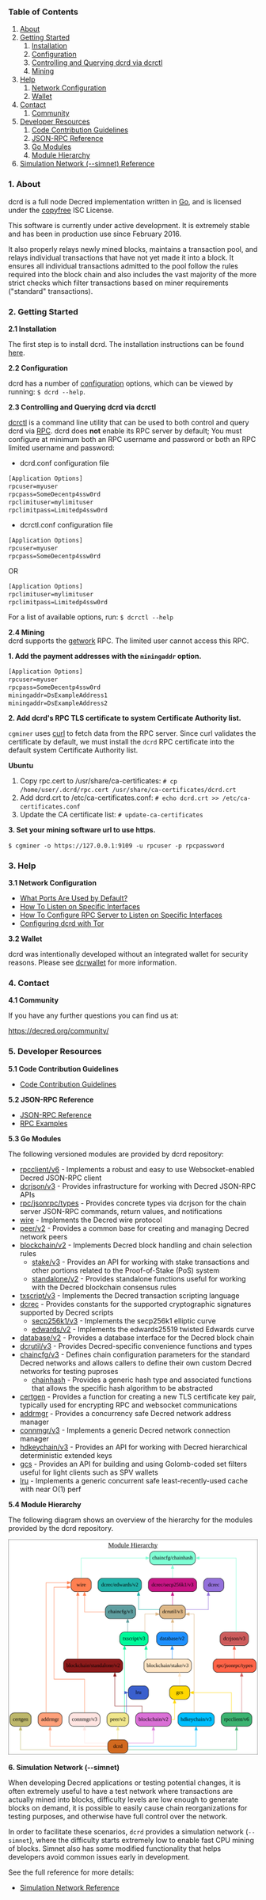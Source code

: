 ### Table of Contents
1. [About](#About)
2. [Getting Started](#GettingStarted)
    1. [Installation](#Installation)
    2. [Configuration](#Configuration)
    3. [Controlling and Querying dcrd via dcrctl](#DcrctlConfig)
    4. [Mining](#Mining)
3. [Help](#Help)
    1. [Network Configuration](#NetworkConfig)
    2. [Wallet](#Wallet)
4. [Contact](#Contact)
    1. [Community](#ContactCommunity)
5. [Developer Resources](#DeveloperResources)
    1. [Code Contribution Guidelines](#ContributionGuidelines)
    2. [JSON-RPC Reference](#JSONRPCReference)
    3. [Go Modules](#GoModules)
    4. [Module Hierarchy](#ModuleHierarchy)
6. [Simulation Network (--simnet) Reference](#SimnetReference)

<a name="About" />

### 1. About

dcrd is a full node Decred implementation written in [Go](https://golang.org),
and is licensed under the [copyfree](http://www.copyfree.org) ISC License.

This software is currently under active development.  It is extremely stable and
has been in production use since February 2016.

It also properly relays newly mined blocks, maintains a transaction pool, and
relays individual transactions that have not yet made it into a block.  It
ensures all individual transactions admitted to the pool follow the rules
required into the block chain and also includes the vast majority of the more
strict checks which filter transactions based on miner requirements ("standard"
transactions).

<a name="GettingStarted" />

### 2. Getting Started

<a name="Installation" />

**2.1 Installation**<br />

The first step is to install dcrd.  The installation instructions can be found
[here](https://github.com/decred/dcrd/tree/master/README.md#Installation).

<a name="Configuration" />

**2.2 Configuration**<br />

dcrd has a number of [configuration](https://pkg.go.dev/github.com/decred/dcrd)
options, which can be viewed by running: `$ dcrd --help`.

<a name="DcrctlConfig" />

**2.3 Controlling and Querying dcrd via dcrctl**<br />

[dcrctl](https://github.com/decred/dcrctl) is a command line utility that can be
used to both control and query dcrd via
[RPC](https://www.wikipedia.org/wiki/Remote_procedure_call).  dcrd does **not**
enable its RPC server by default; You must configure at minimum both an RPC
username and password or both an RPC limited username and password:

* dcrd.conf configuration file
```
[Application Options]
rpcuser=myuser
rpcpass=SomeDecentp4ssw0rd
rpclimituser=mylimituser
rpclimitpass=Limitedp4ssw0rd
```
* dcrctl.conf configuration file
```
[Application Options]
rpcuser=myuser
rpcpass=SomeDecentp4ssw0rd
```
OR
```
[Application Options]
rpclimituser=mylimituser
rpclimitpass=Limitedp4ssw0rd
```
For a list of available options, run: `$ dcrctl --help`

<a name="Mining" />

**2.4 Mining**<br />
dcrd supports the [getwork](https://github.com/decred/dcrd/tree/master/docs/json_rpc_api.mediawiki#getwork)
RPC.  The limited user cannot access this RPC.<br />

**1. Add the payment addresses with the `miningaddr` option.**<br />

```
[Application Options]
rpcuser=myuser
rpcpass=SomeDecentp4ssw0rd
miningaddr=DsExampleAddress1
miningaddr=DsExampleAddress2
```

**2. Add dcrd's RPC TLS certificate to system Certificate Authority list.**<br />

`cgminer` uses [curl](https://curl.haxx.se/) to fetch data from the RPC server.
Since curl validates the certificate by default, we must install the `dcrd` RPC
certificate into the default system Certificate Authority list.

**Ubuntu**<br />

1. Copy rpc.cert to /usr/share/ca-certificates: `# cp /home/user/.dcrd/rpc.cert /usr/share/ca-certificates/dcrd.crt`<br />
2. Add dcrd.crt to /etc/ca-certificates.conf: `# echo dcrd.crt >> /etc/ca-certificates.conf`<br />
3. Update the CA certificate list: `# update-ca-certificates`<br />

**3. Set your mining software url to use https.**<br />

`$ cgminer -o https://127.0.0.1:9109 -u rpcuser -p rpcpassword`

<a name="Help" />

### 3. Help

<a name="NetworkConfig" />

**3.1 Network Configuration**<br />
* [What Ports Are Used by Default?](https://github.com/decred/dcrd/tree/master/docs/default_ports.md)
* [How To Listen on Specific Interfaces](https://github.com/decred/dcrd/tree/master/docs/configure_peer_server_listen_interfaces.md)
* [How To Configure RPC Server to Listen on Specific Interfaces](https://github.com/decred/dcrd/tree/master/docs/configure_rpc_server_listen_interfaces.md)
* [Configuring dcrd with Tor](https://github.com/decred/dcrd/tree/master/docs/configuring_tor.md)

<a name="Wallet" />

**3.2 Wallet**<br />

dcrd was intentionally developed without an integrated wallet for security
reasons.  Please see [dcrwallet](https://github.com/decred/dcrwallet) for more
information.

<a name="Contact" />

### 4. Contact

<a name="ContactCommunity" />

**4.1 Community**<br />

If you have any further questions you can find us at:

https://decred.org/community/

<a name="DeveloperResources" />

### 5. Developer Resources

<a name="ContributionGuidelines" />

**5.1 Code Contribution Guidelines**

* [Code Contribution Guidelines](https://github.com/decred/dcrd/tree/master/docs/code_contribution_guidelines.md)

<a name="JSONRPCReference" />

**5.2 JSON-RPC Reference**

* [JSON-RPC Reference](https://github.com/decred/dcrd/tree/master/docs/json_rpc_api.mediawiki)
* [RPC Examples](https://github.com/decred/dcrd/tree/master/docs/json_rpc_api.mediawiki#8-example-code)

<a name="GoModules" />

**5.3 Go Modules**

The following versioned modules are provided by dcrd repository:

* [rpcclient/v6](https://github.com/decred/dcrd/tree/master/rpcclient) - Implements
  a robust and easy to use Websocket-enabled Decred JSON-RPC client
* [dcrjson/v3](https://github.com/decred/dcrd/tree/master/dcrjson) - Provides
  infrastructure for working with Decred JSON-RPC APIs
* [rpc/jsonrpc/types](https://github.com/decred/dcrd/tree/master/rpc/jsonrpc/types) -
  Provides concrete types via dcrjson for the chain server JSON-RPC commands,
  return values, and notifications
* [wire](https://github.com/decred/dcrd/tree/master/wire) - Implements the
  Decred wire protocol
* [peer/v2](https://github.com/decred/dcrd/tree/master/peer) - Provides a common
  base for creating and managing Decred network peers
* [blockchain/v2](https://github.com/decred/dcrd/tree/master/blockchain) -
  Implements Decred block handling and chain selection rules
  * [stake/v3](https://github.com/decred/dcrd/tree/master/blockchain/stake) -
    Provides an API for working with stake transactions and other portions
    related to the Proof-of-Stake (PoS) system
  * [standalone/v2](https://github.com/decred/dcrd/tree/master/blockchain/standalone) -
    Provides standalone functions useful for working with the Decred blockchain
    consensus rules
* [txscript/v3](https://github.com/decred/dcrd/tree/master/txscript) -
  Implements the Decred transaction scripting language
* [dcrec](https://github.com/decred/dcrd/tree/master/dcrec) - Provides constants
  for the supported cryptographic signatures supported by Decred scripts
  * [secp256k1/v3](https://github.com/decred/dcrd/tree/master/dcrec/secp256k1) -
    Implements the secp256k1 elliptic curve
  * [edwards/v2](https://github.com/decred/dcrd/tree/master/dcrec/edwards) -
    Implements the edwards25519 twisted Edwards curve
* [database/v2](https://github.com/decred/dcrd/tree/master/database) -
  Provides a database interface for the Decred block chain
* [dcrutil/v3](https://github.com/decred/dcrd/tree/master/dcrutil) - Provides
  Decred-specific convenience functions and types
* [chaincfg/v3](https://github.com/decred/dcrd/tree/master/chaincfg) - Defines
  chain configuration parameters for the standard Decred networks and allows
  callers to define their own custom Decred networks for testing puproses
  * [chainhash](https://github.com/decred/dcrd/tree/master/chaincfg/chainhash) -
    Provides a generic hash type and associated functions that allows the
    specific hash algorithm to be abstracted
* [certgen](https://github.com/decred/dcrd/tree/master/certgen) - Provides a
  function for creating a new TLS certificate key pair, typically used for
  encrypting RPC and websocket communications
* [addrmgr](https://github.com/decred/dcrd/tree/master/addrmgr) - Provides a
  concurrency safe Decred network address manager
* [connmgr/v3](https://github.com/decred/dcrd/tree/master/connmgr) - Implements
  a generic Decred network connection manager
* [hdkeychain/v3](https://github.com/decred/dcrd/tree/master/hdkeychain) -
  Provides an API for working with  Decred hierarchical deterministic extended
  keys
* [gcs](https://github.com/decred/dcrd/tree/master/gcs) - Provides an API for
  building and using Golomb-coded set filters useful for light clients such as
  SPV wallets
* [lru](https://github.com/decred/dcrd/tree/master/lru) - Implements a generic
  concurrent safe least-recently-used cache with near O(1) perf

<a name="ModuleHierarchy" />

**5.4 Module Hierarchy**

The following diagram shows an overview of the hierarchy for the modules
provided by the dcrd repository.

![Module Hierarchy](./assets/module_hierarchy.svg)

<a name="SimnetReference" />

**6. Simulation Network (--simnet)**

When developing Decred applications or testing potential changes, it is often
extremely useful to have a test network where transactions are actually mined
into blocks, difficulty levels are low enough to generate blocks on demand, it
is possible to easily cause chain reorganizations for testing purposes, and
otherwise have full control over the network.

In order to facilitate these scenarios, `dcrd` provides a simulation network
(`--simnet`), where the difficulty starts extremely low to enable fast CPU
mining of blocks.  Simnet also has some modified functionality that helps
developers avoid common issues early in development.

See the full reference for more details:

* [Simulation Network Reference](https://github.com/decred/dcrd/tree/master/docs/simnet_environment.mediawiki)
